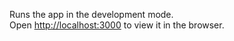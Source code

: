 


Runs the app in the development mode.<br />
Open [http://localhost:3000](http://localhost:3000) to view it in the browser.
